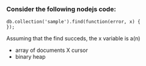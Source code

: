 ### Consider the following nodejs code:
```
db.collection('sample').find(function(error, x) {
});

```
Assuming that the find succeds, the x variable is a(n)

- array of documents
X cursor
- binary heap